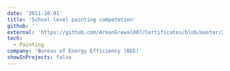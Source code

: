 ```yaml
---
date: '2011-10-01'
title: 'School level painting competetion'
github: ''
external: 'https://github.com/ArmanGrewal007/Certificates/blob/master/2011_10_01_School_level_painting_competetion.pdf'
tech:
  - Painting
company: 'Bureau of Energy Efficiency (BEE)'
showInProjects: false
---
```



